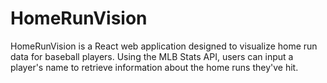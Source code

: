 # HomeRunVision
HomeRunVision is a React web application designed to visualize home run data for baseball players. Using the MLB Stats API, users can input a player's name to retrieve information about the home runs they've hit.
